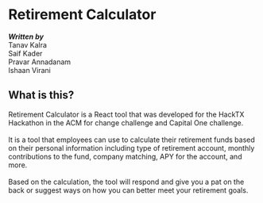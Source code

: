 # Retirement Calculator

**_Written by_**<br>
Tanav Kalra<br>
Saif Kader<br>
Pravar Annadanam<br>
Ishaan Virani<br>

## What is this?
Retirement Calculator is a React tool that was developed for the HackTX Hackathon in the ACM for change challenge and Capital One challenge. <br> <br>
It is a tool that employees can use to calculate their retirement funds based on their personal information including type of retirement account, monthly contributions to the fund, company matching, APY for the account, and more. <br> <br>
Based on the calculation, the tool will respond and give you a pat on the back or suggest ways on how you can better meet your retirement goals.

